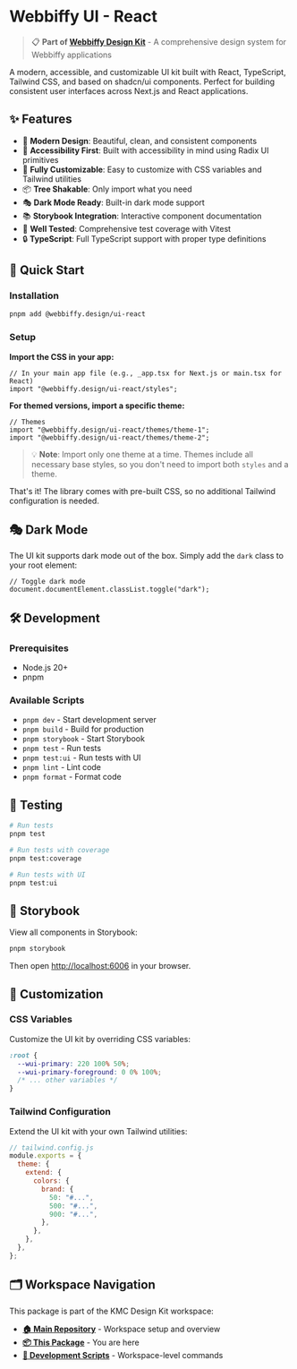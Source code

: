 # Webbiffy UI - React

> 📋 **Part of [Webbiffy Design Kit](../../README.md)** - A comprehensive design system for Webbiffy applications

A modern, accessible, and customizable UI kit built with React, TypeScript, Tailwind CSS, and based on shadcn/ui components. Perfect for building consistent user interfaces across Next.js and React applications.

## ✨ Features

- 🎨 **Modern Design**: Beautiful, clean, and consistent components
- 🎯 **Accessibility First**: Built with accessibility in mind using Radix UI primitives
- 🔧 **Fully Customizable**: Easy to customize with CSS variables and Tailwind utilities
- 📦 **Tree Shakable**: Only import what you need
- 🎭 **Dark Mode Ready**: Built-in dark mode support
- 📚 **Storybook Integration**: Interactive component documentation
- 🧪 **Well Tested**: Comprehensive test coverage with Vitest
- 🔒 **TypeScript**: Full TypeScript support with proper type definitions

## 🚀 Quick Start

### Installation

```bash
pnpm add @webbiffy.design/ui-react
```

### Setup

**Import the CSS in your app:**

```tsx
// In your main app file (e.g., _app.tsx for Next.js or main.tsx for React)
import "@webbiffy.design/ui-react/styles";
```

**For themed versions, import a specific theme:**

```tsx
// Themes
import "@webbiffy.design/ui-react/themes/theme-1";
import "@webbiffy.design/ui-react/themes/theme-2";
```

> 💡 **Note**: Import only one theme at a time. Themes include all necessary base styles, so you don't need to import both `styles` and a theme.

That's it! The library comes with pre-built CSS, so no additional Tailwind configuration is needed.

## 🎭 Dark Mode

The UI kit supports dark mode out of the box. Simply add the `dark` class to your root element:

```tsx
// Toggle dark mode
document.documentElement.classList.toggle("dark");
```

## 🛠 Development

### Prerequisites

- Node.js 20+
- pnpm

### Available Scripts

- `pnpm dev` - Start development server
- `pnpm build` - Build for production
- `pnpm storybook` - Start Storybook
- `pnpm test` - Run tests
- `pnpm test:ui` - Run tests with UI
- `pnpm lint` - Lint code
- `pnpm format` - Format code

## 🧪 Testing

```bash
# Run tests
pnpm test

# Run tests with coverage
pnpm test:coverage

# Run tests with UI
pnpm test:ui
```

## 📖 Storybook

View all components in Storybook:

```bash
pnpm storybook
```

Then open [http://localhost:6006](http://localhost:6006) in your browser.

## 🎨 Customization

### CSS Variables

Customize the UI kit by overriding CSS variables:

```css
:root {
  --wui-primary: 220 100% 50%;
  --wui-primary-foreground: 0 0% 100%;
  /* ... other variables */
}
```

### Tailwind Configuration

Extend the UI kit with your own Tailwind utilities:

```js
// tailwind.config.js
module.exports = {
  theme: {
    extend: {
      colors: {
        brand: {
          50: "#...",
          500: "#...",
          900: "#...",
        },
      },
    },
  },
};
```

## 🗂 Workspace Navigation

This package is part of the KMC Design Kit workspace:

- **[🏠 Main Repository](../../README.md)** - Workspace setup and overview
- **[📦 This Package](./README.md)** - You are here
- **[🚀 Development Scripts](../../README.md#-development-setup)** - Workspace-level commands
